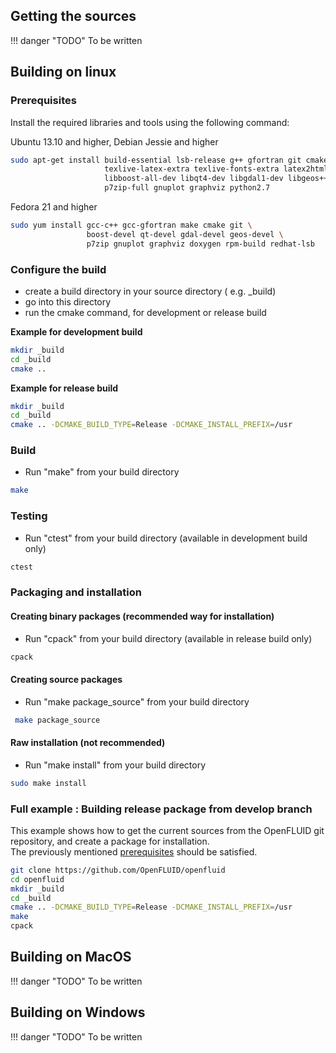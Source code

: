 ## Getting the sources

!!! danger "TODO"
    To be written


## Building on linux

### Prerequisites


Install the required libraries and tools using the following command:

Ubuntu 13.10 and higher, Debian Jessie and higher
```sh
sudo apt-get install build-essential lsb-release g++ gfortran git cmake \
                     texlive-latex-extra texlive-fonts-extra latex2html doxygen \
                     libboost-all-dev libqt4-dev libgdal1-dev libgeos++-dev \
                     p7zip-full gnuplot graphviz python2.7
```

Fedora 21 and higher
```sh
sudo yum install gcc-c++ gcc-gfortran make cmake git \
                 boost-devel qt-devel gdal-devel geos-devel \
                 p7zip gnuplot graphviz doxygen rpm-build redhat-lsb
```

### Configure the build

* create a build directory in your source directory ( e.g. \_build)
* go into this  directory
* run the cmake command, for development or release build

__Example for development build__
```sh
mkdir _build
cd _build
cmake ..
```

__Example for release build__
```sh
mkdir _build
cd _build
cmake .. -DCMAKE_BUILD_TYPE=Release -DCMAKE_INSTALL_PREFIX=/usr
```

### Build

* Run "make" from your build directory
```sh
make
```

### Testing

* Run "ctest" from your build directory (available in development build only)
```sh
ctest
```

### Packaging and installation

#### Creating binary packages (recommended way for installation)

* Run "cpack" from your build directory (available in release build only)
```sh
cpack
```

#### Creating source packages

* Run "make package_source" from your build directory
```sh
 make package_source
```

#### Raw installation (not recommended)

* Run "make install" from your build directory
```sh
sudo make install
```

### Full example : Building release package from develop branch

This example shows how to get the current sources from the OpenFLUID git repository, and create a package for installation.  
The previously mentioned [prerequisites](#prerequisites) should be satisfied.

```sh
git clone https://github.com/OpenFLUID/openfluid
cd openfluid
mkdir _build
cd _build
cmake .. -DCMAKE_BUILD_TYPE=Release -DCMAKE_INSTALL_PREFIX=/usr
make
cpack
```

## Building on MacOS

!!! danger "TODO"
    To be written


## Building on Windows

!!! danger "TODO"
    To be written
